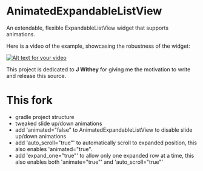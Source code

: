 AnimatedExpandableListView
==========================

An extendable, flexible ExpandableListView widget that supports animations.

Here is a video of the example, showcasing the robustness of the widget:

[![Alt text for your video](http://img.youtube.com/vi/J7rcFRKvpyY/0.jpg)](http://www.youtube.com/watch?v=J7rcFRKvpyY)

This project is dedicated to <strong>J Withey</strong> for giving me the motivation to write and release this source.

This fork
==========================

- gradle project structure
- tweaked slide up/down animations
- add 'animated="false" to AnimatedExpandableListView to disable slide up/down animations
- add 'auto_scroll="true"' to automatically scroll to expanded position, this also enables 'animated="true".
- add 'expand_one="true"' to allow only one expanded row at a time, this also enables both 'animate="true"' and
'auto_scroll="true"' 

